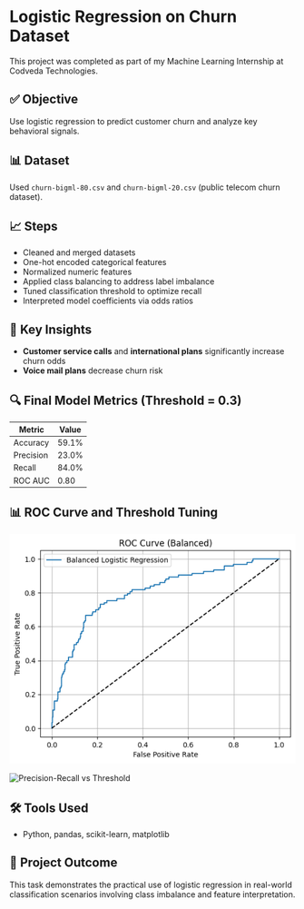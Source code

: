 # Logistic Regression on Churn Dataset

This project was completed as part of my Machine Learning Internship at Codveda Technologies.

## ✅ Objective

Use logistic regression to predict customer churn and analyze key behavioral signals.

## 📊 Dataset

Used `churn-bigml-80.csv` and `churn-bigml-20.csv` (public telecom churn dataset).

## 📈 Steps

- Cleaned and merged datasets
- One-hot encoded categorical features
- Normalized numeric features
- Applied class balancing to address label imbalance
- Tuned classification threshold to optimize recall
- Interpreted model coefficients via odds ratios

## 🧠 Key Insights

- **Customer service calls** and **international plans** significantly increase churn odds
- **Voice mail plans** decrease churn risk

## 🔍 Final Model Metrics (Threshold = 0.3)

| Metric     | Value    |
|------------|----------|
| Accuracy   | 59.1%    |
| Precision  | 23.0%    |
| Recall     | 84.0%    |
| ROC AUC    | 0.80     |

## 📊 ROC Curve and Threshold Tuning

![ROC Curve](download.png)

![Precision-Recall vs Threshold](download(1).png)

## 🛠️ Tools Used

- Python, pandas, scikit-learn, matplotlib

## 🚀 Project Outcome

This task demonstrates the practical use of logistic regression in real-world classification scenarios involving class imbalance and feature interpretation.
